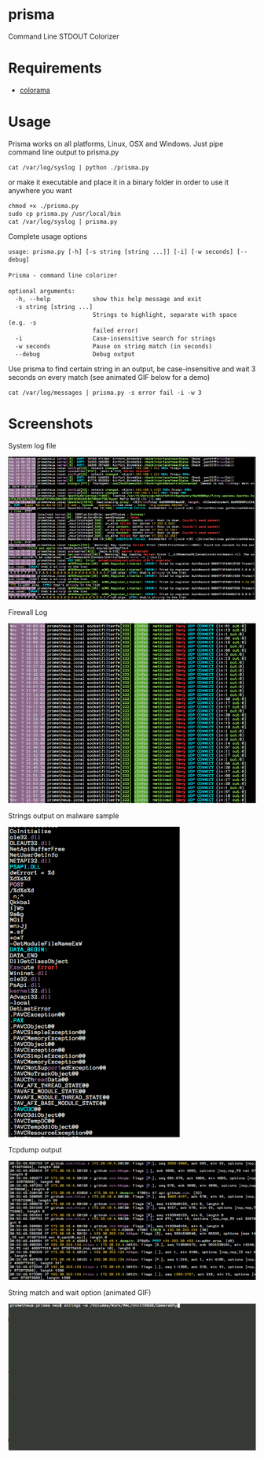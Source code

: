 # prisma
Command Line STDOUT Colorizer

# Requirements

- [colorama](https://pypi.python.org/pypi/colorama)

# Usage
Prisma works on all platforms, Linux, OSX and Windows. 
Just pipe command line output to prisma.py

```
cat /var/log/syslog | python ./prisma.py
```

or make it executable and place it in a binary folder in order to use it anywhere you want
 
```
chmod +x ./prisma.py
sudo cp prisma.py /usr/local/bin
cat /var/log/syslog | prisma.py
```

Complete usage options
```
usage: prisma.py [-h] [-s string [string ...]] [-i] [-w seconds] [--debug]

Prisma - command line colorizer

optional arguments:
  -h, --help            show this help message and exit
  -s string [string ...]
                        Strings to highlight, separate with space (e.g. -s
                        failed error)
  -i                    Case-insensitive search for strings
  -w seconds            Pause on string match (in seconds)
  --debug               Debug output
```

Use prisma to find certain string in an output, be case-insensitive and wait 3 seconds on every match (see animated GIF below for a demo)

```
cat /var/log/messages | prisma.py -s error fail -i -w 3
``` 

# Screenshots

System log file

![Log File Output Colorized](./screens/screen1.png)

Firewall Log

![Log File Output Colorized](./screens/screen2.png)

Strings output on malware sample 

![Log File Output Colorized](./screens/screen3.png)

Tcpdump output

![Log File Output Colorized](./screens/screen4.png)

String match and wait option (animated GIF)

![String match and wait option](./screens/prisma.gif)
